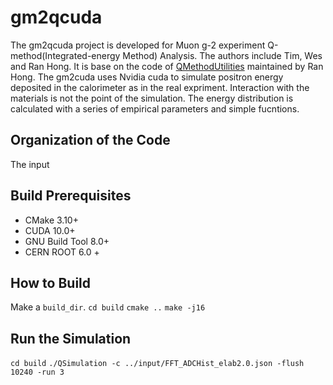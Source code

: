 # gm2qcuda 
The gm2qcuda project is developed for Muon g-2 experiment Q-method(Integrated-energy Method) Analysis. The authors include Tim, Wes and Ran Hong. It is base on the code of [QMethodUtilities](https://github.com/hongran/QMethodUtilities) maintained by Ran Hong. The gm2cuda uses Nvidia cuda to simulate positron energy deposited in the calorimeter as in the real expriment. Interaction with the materials is not the point of the simulation. The energy distribution is calculated with a series of empirical parameters and simple fucntions.
## Organization of the Code
The input
## Build Prerequisites
- CMake 3.10+
- CUDA 10.0+
- GNU Build Tool 8.0+
- CERN ROOT 6.0 +
## How to Build
Make a ```build_dir```.
```cd build```
```cmake ..```
```make -j16```
## Run the Simulation
```cd build```
```./QSimulation -c ../input/FFT_ADCHist_elab2.0.json -flush 10240 -run 3 ```